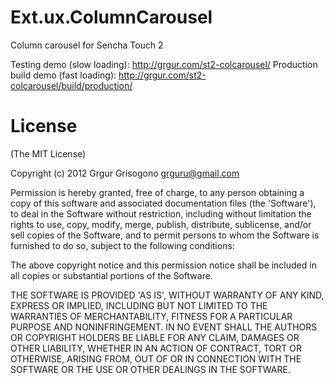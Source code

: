 Ext.ux.ColumnCarousel
=====================

Column carousel for Sencha Touch 2

Testing demo (slow loading): http://grgur.com/st2-colcarousel/
Production build demo (fast loading): http://grgur.com/st2-colcarousel/build/production/

License
=======
(The MIT License)

Copyright (c) 2012 Grgur Grisogono grguru@gmail.com

Permission is hereby granted, free of charge, to any person obtaining a copy of this software and associated documentation files (the 'Software'), to deal in the Software without restriction, including without limitation the rights to use, copy, modify, merge, publish, distribute, sublicense, and/or sell copies of the Software, and to permit persons to whom the Software is furnished to do so, subject to the following conditions:

The above copyright notice and this permission notice shall be included in all copies or substantial portions of the Software.

THE SOFTWARE IS PROVIDED 'AS IS', WITHOUT WARRANTY OF ANY KIND, EXPRESS OR IMPLIED, INCLUDING BUT NOT LIMITED TO THE WARRANTIES OF MERCHANTABILITY, FITNESS FOR A PARTICULAR PURPOSE AND NONINFRINGEMENT. IN NO EVENT SHALL THE AUTHORS OR COPYRIGHT HOLDERS BE LIABLE FOR ANY CLAIM, DAMAGES OR OTHER LIABILITY, WHETHER IN AN ACTION OF CONTRACT, TORT OR OTHERWISE, ARISING FROM, OUT OF OR IN CONNECTION WITH THE SOFTWARE OR THE USE OR OTHER DEALINGS IN THE SOFTWARE.
